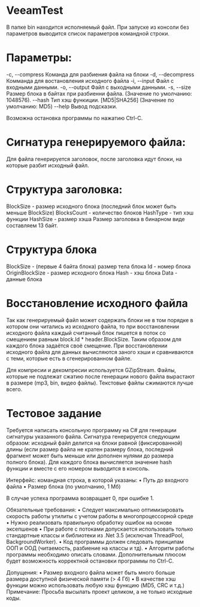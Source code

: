 # VeeamTest

В папке bin находится исполняемый файл. 
При запуске из консоли без параметров выводится список параметров командной строки.

# Параметры: 

  -c, --compress      Команда для разбиения файла на блоки
  -d, --decompress    Комманда для востановления исходного файла
  -i, --input         Файл с входными данными.
  -o, --output        Файл с выходными данными.
  -s, --size          Размер блока в байтах при разбиенни файла. (Значение по умолчанию: 1048576).
  --hash              Тип хэш функиции. [MD5|SHA256] (Значение по умолчанию: MD5) 
  --help              Вывод подсказки.

Возможна остановка программы по нажатию Ctrl-C.

# Сигнатура генерируемого файла:
Для файла генерируется заголовок, после заголовка идут блоки, на которые разбит исходный файл.

# Структура заголовка:
BlockSize - размер исходного блока (последний блок может быть меньше BlockSize)
BlocksCount - количество блоков
HashType - тип хэш функции
HashSize - размер хэша
Размер заголовка в бинарном виде составляем 13 байт.

# Структура блока
BlockSize - (первые 4 байта блока) размер тела блока
Id - номер блока
OriginBlockSize - размер исходного блока
Hash - хэш блока
Data - данные блока

# Восстановление исходного файла
Так как генерируемый файл может содержать блоки не в том порядке в котором они читались из исходного файла, то при восстановлении исходного файла каждый считанный блок пишется в поток со смещением равным block.Id * header.BlockSize.
Таким образом для каждого блока задаётся своё смещение. 
При восстановлении исходного файла для данных вычисляются заного хэши и сравниваются с теми, которые есть в сгенерированном файле.

Для компресии и декомпресии используется GZipStream. Файлы, которые не подлежат сжатию после генерации нового файла вырастают в размере (mp3, bin, видео файлы). Текстовые файлы сжимаются лучше всего. 

# Тестовое задание

Требуется написать консольную программу на C# для генерации сигнатуры указанного файла. Сигнатура 
генерируется следующим образом: исходный файл делится на блоки равной (фиксированной) длины (если 
размер файла не кратен размеру блока, последний фрагмент может быть меньше или дополнен нулями до 
размера полного блока). Для каждого блока вычисляется значение hash функции и вместе с его номером 
выводится в консоль.

Интерфейс: командная строка, в которой указаны:
	• Путь до входного файла
	• Размер блока (по умолчанию, 1 Мб)

В случае успеха программа возвращает 0, при ошибке 1.

Обязательные требования:
	• Следует максимально оптимизировать скорость работы утилиты с учетом работы в многопроцессорной среде
	• Нужно реализовать правильную обработку ошибок на основе эксепшенов
	• При работе с потоками допускается использовать только стандартные классы и библиотеки из .Net 3.5 (исключая ThreadPool, BackgroundWorker).
	• Код программы должен следовать принципам ООП и ООД (читаемость, разбиение на классы и тд).
	• Алгоритм работы программы необходимо описать словами.
Дополнительным плюсом будет возможность корректной остановки программы по Ctrl-C.

Допущения:
	• Размер входного файла может быть много больше размера доступной физической памяти (> 4 Гб)
	• В качестве хэш функции можно использовать любую хэш функцию (MD5, CRC и т.д.)
Примечание: Просьба высылать проект целиком, а не только исходные коды.